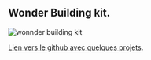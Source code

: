 ## Wonder Building kit.

![wonnder building kit](https://github.com/user-attachments/assets/efb32306-5813-469e-821d-f23bd76fd933)

[Lien vers le github avec quelques projets](https://github.com/kergerf).
